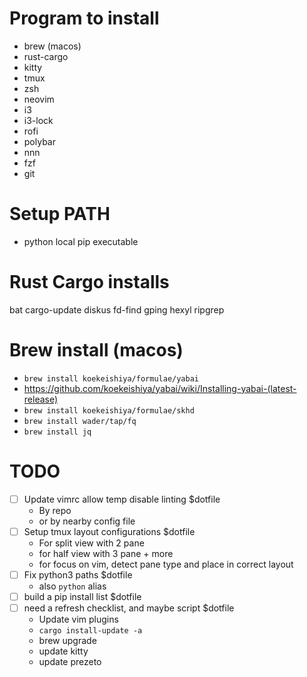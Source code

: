 # Program to install
- brew (macos)
- rust-cargo
- kitty
- tmux
- zsh
- neovim
- i3
- i3-lock
- rofi
- polybar
- nnn
- fzf
- git

# Setup PATH
- python local pip executable

# Rust Cargo installs
bat
cargo-update
diskus
fd-find
gping
hexyl
ripgrep

# Brew install (macos)
- `brew install koekeishiya/formulae/yabai`
- https://github.com/koekeishiya/yabai/wiki/Installing-yabai-(latest-release)
- `brew install koekeishiya/formulae/skhd`
- `brew install wader/tap/fq`
- `brew install jq`

# TODO
- [ ] Update vimrc allow temp disable linting $dotfile
    - By repo
    - or by nearby config file
- [ ] Setup tmux layout configurations $dotfile
    - For split view with 2 pane
    - for half view with 3 pane + more
    - for focus on vim, detect pane type and place in correct layout
- [ ] Fix python3 paths $dotfile
    - also `python` alias 
- [ ] build a pip install list $dotfile
- [ ] need a refresh checklist, and maybe script $dotfile
    - Update vim plugins
    - `cargo install-update -a`
    - brew upgrade
    - update kitty
    - update prezeto

